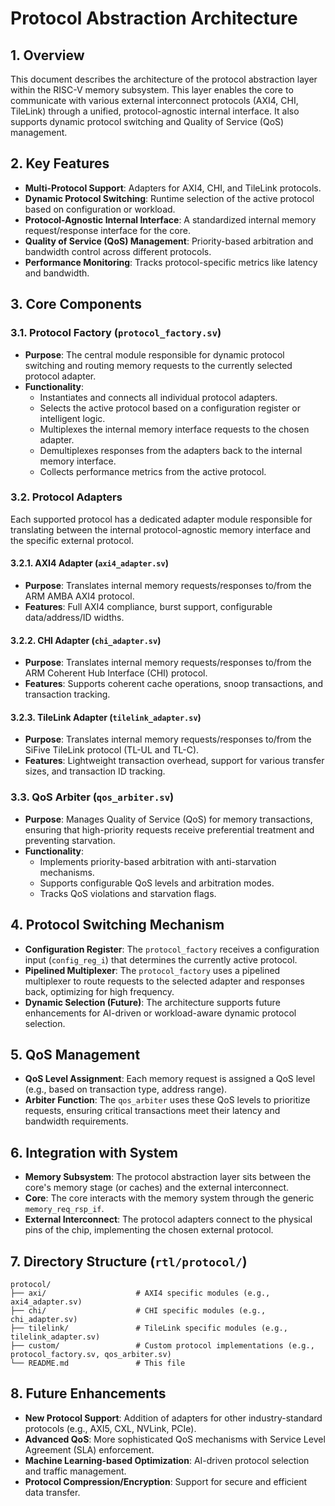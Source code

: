 # Protocol Abstraction Architecture

## 1. Overview
This document describes the architecture of the protocol abstraction layer within the RISC-V memory subsystem. This layer enables the core to communicate with various external interconnect protocols (AXI4, CHI, TileLink) through a unified, protocol-agnostic internal interface. It also supports dynamic protocol switching and Quality of Service (QoS) management.

## 2. Key Features
- **Multi-Protocol Support**: Adapters for AXI4, CHI, and TileLink protocols.
- **Dynamic Protocol Switching**: Runtime selection of the active protocol based on configuration or workload.
- **Protocol-Agnostic Internal Interface**: A standardized internal memory request/response interface for the core.
- **Quality of Service (QoS) Management**: Priority-based arbitration and bandwidth control across different protocols.
- **Performance Monitoring**: Tracks protocol-specific metrics like latency and bandwidth.

## 3. Core Components

### 3.1. Protocol Factory (`protocol_factory.sv`)
- **Purpose**: The central module responsible for dynamic protocol switching and routing memory requests to the currently selected protocol adapter.
- **Functionality**:
    - Instantiates and connects all individual protocol adapters.
    - Selects the active protocol based on a configuration register or intelligent logic.
    - Multiplexes the internal memory interface requests to the chosen adapter.
    - Demultiplexes responses from the adapters back to the internal memory interface.
    - Collects performance metrics from the active protocol.

### 3.2. Protocol Adapters
Each supported protocol has a dedicated adapter module responsible for translating between the internal protocol-agnostic memory interface and the specific external protocol.

#### 3.2.1. AXI4 Adapter (`axi4_adapter.sv`)
- **Purpose**: Translates internal memory requests/responses to/from the ARM AMBA AXI4 protocol.
- **Features**: Full AXI4 compliance, burst support, configurable data/address/ID widths.

#### 3.2.2. CHI Adapter (`chi_adapter.sv`)
- **Purpose**: Translates internal memory requests/responses to/from the ARM Coherent Hub Interface (CHI) protocol.
- **Features**: Supports coherent cache operations, snoop transactions, and transaction tracking.

#### 3.2.3. TileLink Adapter (`tilelink_adapter.sv`)
- **Purpose**: Translates internal memory requests/responses to/from the SiFive TileLink protocol (TL-UL and TL-C).
- **Features**: Lightweight transaction overhead, support for various transfer sizes, and transaction ID tracking.

### 3.3. QoS Arbiter (`qos_arbiter.sv`)
- **Purpose**: Manages Quality of Service (QoS) for memory transactions, ensuring that high-priority requests receive preferential treatment and preventing starvation.
- **Functionality**:
    - Implements priority-based arbitration with anti-starvation mechanisms.
    - Supports configurable QoS levels and arbitration modes.
    - Tracks QoS violations and starvation flags.

## 4. Protocol Switching Mechanism

- **Configuration Register**: The `protocol_factory` receives a configuration input (`config_reg_i`) that determines the currently active protocol.
- **Pipelined Multiplexer**: The `protocol_factory` uses a pipelined multiplexer to route requests to the selected adapter and responses back, optimizing for high frequency.
- **Dynamic Selection (Future)**: The architecture supports future enhancements for AI-driven or workload-aware dynamic protocol selection.

## 5. QoS Management

- **QoS Level Assignment**: Each memory request is assigned a QoS level (e.g., based on transaction type, address range).
- **Arbiter Function**: The `qos_arbiter` uses these QoS levels to prioritize requests, ensuring critical transactions meet their latency and bandwidth requirements.

## 6. Integration with System

- **Memory Subsystem**: The protocol abstraction layer sits between the core's memory stage (or caches) and the external interconnect.
- **Core**: The core interacts with the memory system through the generic `memory_req_rsp_if`.
- **External Interconnect**: The protocol adapters connect to the physical pins of the chip, implementing the chosen external protocol.

## 7. Directory Structure (`rtl/protocol/`)

```
protocol/
├── axi/                    # AXI4 specific modules (e.g., axi4_adapter.sv)
├── chi/                    # CHI specific modules (e.g., chi_adapter.sv)
├── tilelink/               # TileLink specific modules (e.g., tilelink_adapter.sv)
├── custom/                 # Custom protocol implementations (e.g., protocol_factory.sv, qos_arbiter.sv)
└── README.md               # This file
```

## 8. Future Enhancements
- **New Protocol Support**: Addition of adapters for other industry-standard protocols (e.g., AXI5, CXL, NVLink, PCIe).
- **Advanced QoS**: More sophisticated QoS mechanisms with Service Level Agreement (SLA) enforcement.
- **Machine Learning-based Optimization**: AI-driven protocol selection and traffic management.
- **Protocol Compression/Encryption**: Support for secure and efficient data transfer.

